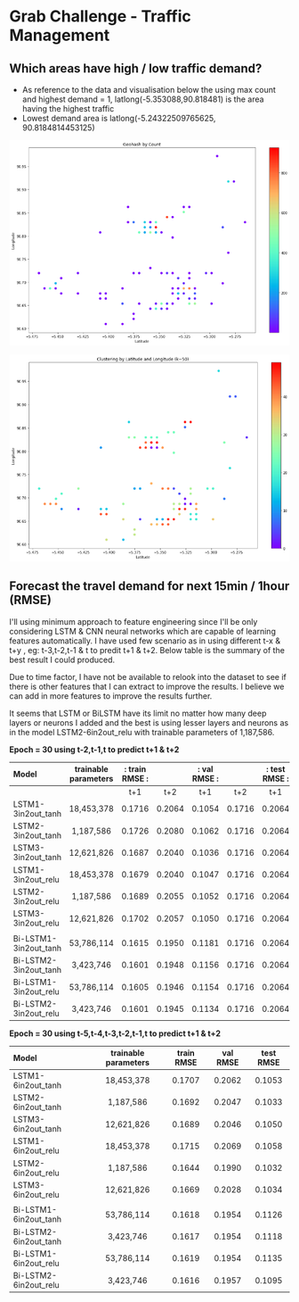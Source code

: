 # Grab Challenge - Traffic Management

## Which areas have high / low traffic demand?
- As reference to the data and visualisation below the using max count and highest demand = 1,  latlong(-5.353088,90.818481) is the area having the highest traffic
- Lowest demand area is latlong(-5.24322509765625, 90.8184814453125)

![High Demand Count Clustering](/diagram/geohash__High_demand_Count_clustering.png)

![High Demand COunt Clustering](/diagram/geohash_High_demand_clustering.png)

## Forecast the travel demand for next 15min / 1hour (RMSE)
I'll using minimum approach to feature engineering since I'll be only considering LSTM & CNN neural networks which are capable of learning features automatically. I have used few scenario as in using different t-x & t+y , eg: t-3,t-2,t-1 & t to predit t+1 & t+2. Below table is the summary of the best result I could produced.

Due to time factor, I have not be available to relook into the dataset to see if there is other features that I can extract to improve the results. I believe we can add in more features to improve the results further. 

It seems that LSTM or BiLSTM have its limit no matter how many deep layers or neurons I added and the best is using lesser layers and neurons as in the model LSTM2-6in2out_relu with trainable parameters of 1,187,586.

**Epoch = 30 using t-2,t-1,t to predict t+1 & t+2**

| Model    | trainable parameters  |:  train RMSE  :||:   val RMSE   :||:   test RMSE  :||
| :-------------------|:----------:| :-----:| :-----:| :-----:| :-----:| :-----:| :-----:|
|                     |            |   t+1  |   t+2  |   t+1  |   t+2  |   t+1  |   t+2  |
| LSTM1-3in2out_tanh  | 18,453,378 | 0.1716 | 0.2064 | 0.1054 | 0.1716 | 0.2064 | 0.1054 |
| LSTM2-3in2out_tanh  | 1,187,586  | 0.1726 | 0.2080 | 0.1062 | 0.1716 | 0.2064 | 0.1054 |
| LSTM3-3in2out_tanh  | 12,621,826 | 0.1687 | 0.2040 | 0.1036 | 0.1716 | 0.2064 | 0.1054 |
| LSTM1-3in2out_relu  | 18,453,378 | 0.1679 | 0.2040 | 0.1047 | 0.1716 | 0.2064 | 0.1054 |
| LSTM2-3in2out_relu  | 1,187,586  | 0.1689 | 0.2055 | 0.1052 | 0.1716 | 0.2064 | 0.1054 |
| LSTM3-3in2out_relu  | 12,621,826 | 0.1702 | 0.2057 | 0.1050 | 0.1716 | 0.2064 | 0.1054 |
|                     |            |        |        |        |
| Bi-LSTM1-3in2out_tanh  | 53,786,114 | 0.1615 | 0.1950 | 0.1181 | 0.1716 | 0.2064 | 0.1054 |
| Bi-LSTM2-3in2out_tanh  | 3,423,746  | 0.1601 | 0.1948 | 0.1156 | 0.1716 | 0.2064 | 0.1054 |
| Bi-LSTM1-3in2out_relu  | 53,786,114 | 0.1605 | 0.1946 | 0.1154 | 0.1716 | 0.2064 | 0.1054 |
| Bi-LSTM2-3in2out_relu  | 3,423,746  | 0.1601 | 0.1945 | 0.1134 | 0.1716 | 0.2064 | 0.1054 |

**Epoch = 30 using t-5,t-4,t-3,t-2,t-1,t to predict t+1 & t+2**

| Model | trainable parameters  | train RMSE | val RMSE | test RMSE |
| :------------ |:---------------:| :-----:| :-----:| :-----:|
| LSTM1-6in2out_tanh  | 18,453,378 | 0.1707 | 0.2062 | 0.1053 |
| LSTM2-6in2out_tanh  | 1,187,586  | 0.1692 | 0.2047 | 0.1033 |
| LSTM3-6in2out_tanh  | 12,621,826 | 0.1689 | 0.2046 | 0.1050 |
| LSTM1-6in2out_relu  | 18,453,378 | 0.1715 | 0.2069 | 0.1058 |
| LSTM2-6in2out_relu  | 1,187,586  | 0.1644 | 0.1990 | 0.1032 |
| LSTM3-6in2out_relu  | 12,621,826 | 0.1669 | 0.2028 | 0.1034 |
|                     |            |        |        |        |
| Bi-LSTM1-6in2out_tanh  | 53,786,114 | 0.1618 | 0.1954 | 0.1126 |
| Bi-LSTM2-6in2out_tanh  | 3,423,746  | 0.1617 | 0.1954 | 0.1118 |
| Bi-LSTM1-6in2out_relu  | 53,786,114 | 0.1619 | 0.1954 | 0.1135 |
| Bi-LSTM2-6in2out_relu  | 3,423,746  | 0.1616 | 0.1957 | 0.1095 |

